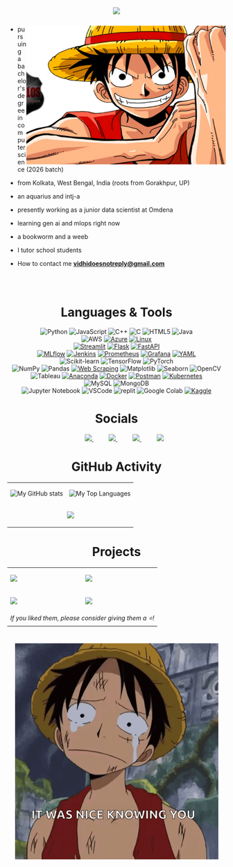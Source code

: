 <h1 align="center">
    <img src="https://readme-typing-svg.herokuapp.com/?font=Righteous&size=40&center=true&vCenter=true&width=700&height=70&duration=8000&lines=Hello+There!+I+am+Vidhi+Gupta;+an+aspiring+data+scientist;" />
</h1>

<div>
<img align="right" height="320" width="460" src="https://github.com/vvidhig/vvidhig/blob/main/119119-luffy-png-file-hd.png">
 <p align="left">
     
- pursuing a bachelor's degree in computer science (2026 batch)

- from Kolkata, West Bengal, India (roots from Gorakhpur, UP)

- an aquarius and intj-a
  
- presently working as a junior data scientist at Omdena

- learning gen ai and mlops right now

- a bookworm and a weeb

- I tutor school students

- How to contact me  **vidhidoesnotreply@gmail.com**
  
</p>
</div>

<br><br>

<div align="center">
    
# Languages & Tools

![Python](https://img.shields.io/badge/Python-3776AB?style=for-the-badge&logo=python&logoColor=white) 
![JavaScript](https://img.shields.io/badge/JavaScript-F7DF1E?style=for-the-badge&logo=javascript&logoColor=black) 
![C++](https://img.shields.io/badge/C%2B%2B-00599C?style=for-the-badge&logo=c%2B%2B&logoColor=white) 
![C](https://img.shields.io/badge/C-4B0082?style=for-the-badge&logo=c&logoColor=white) 
![HTML5](https://img.shields.io/badge/HTML5-E34F26?style=for-the-badge&logo=html5&logoColor=white) 
![Java](https://img.shields.io/badge/Java-007396?style=for-the-badge&logo=java&logoColor=white)
<br>
![AWS](https://img.shields.io/badge/AWS-232F3E?style=for-the-badge&logo=amazon-aws&logoColor=white)
[![Azure](https://img.shields.io/badge/Azure-4d004d?style=for-the-badge&logo=microsoft-azure&logoColor=white)](https://azure.microsoft.com/)
[![Linux](https://img.shields.io/badge/Linux-FCC624?style=for-the-badge&logo=linux&logoColor=black)](https://www.linux.org/)
<br>
[![Streamlit](https://img.shields.io/badge/Streamlit-FF4B4B?style=for-the-badge&logo=streamlit&logoColor=white)](https://streamlit.io/)
[![Flask](https://img.shields.io/badge/Flask-000000?style=for-the-badge&logo=flask&logoColor=white)](https://flask.palletsprojects.com/)
[![FastAPI](https://img.shields.io/badge/FastAPI-009688?style=for-the-badge&logo=fastapi&logoColor=white)](https://fastapi.tiangolo.com/) 
<br>
[![MLflow](https://img.shields.io/badge/MLflow-000066?style=for-the-badge&logo=mlflow&logoColor=white)](https://mlflow.org/)
[![Jenkins](https://img.shields.io/badge/Jenkins-b30000?style=for-the-badge&logo=jenkins&logoColor=white)](https://www.jenkins.io/)
[![Prometheus](https://img.shields.io/badge/Prometheus-cc8800?style=for-the-badge&logo=prometheus&logoColor=white)](https://prometheus.io/)
[![Grafana](https://img.shields.io/badge/Grafana-3776AB?style=for-the-badge&logo=grafana&logoColor=white)](https://grafana.com/)
[![YAML](https://img.shields.io/badge/YAML-000000?style=for-the-badge&logo=yaml&logoColor=white)](https://yaml.org/)
<br>
![Scikit-learn](https://img.shields.io/badge/Scikit--learn-FFFFFF?style=for-the-badge&logo=scikit-learn&logoColor=orange) 
![TensorFlow](https://img.shields.io/badge/TensorFlow-006400?style=for-the-badge&logo=tensorflow&logoColor=white) 
![PyTorch](https://img.shields.io/badge/PyTorch-E67C2C?style=for-the-badge&logo=pytorch&logoColor=purple)
<br>
![NumPy](https://img.shields.io/badge/NumPy-013243?style=for-the-badge&logo=numpy&logoColor=white) 
![Pandas](https://img.shields.io/badge/Pandas-800040?style=for-the-badge&logo=pandas&logoColor=white) 
[![Web Scraping](https://img.shields.io/badge/Web_Scraping-000000?style=for-the-badge)](https://en.wikipedia.org/wiki/Web_scraping)
![Matplotlib](https://img.shields.io/badge/Matplotlib-11557C?style=for-the-badge&logo=matplotlib&logoColor=white) 
![Seaborn](https://img.shields.io/badge/Seaborn-FF7A9A?style=for-the-badge&logo=seaborn&logoColor=white) 
![OpenCV](https://img.shields.io/badge/OpenCV-b30059?style=for-the-badge&logo=opencv&logoColor=white)
<br>
![Tableau](https://img.shields.io/badge/Tableau-FFFFFF?style=for-the-badge&logo=tableau&logoColor=blue) 
[![Anaconda](https://img.shields.io/badge/Anaconda-44A833?style=for-the-badge&logo=anaconda&logoColor=white)](https://www.anaconda.com/) 
[![Docker](https://img.shields.io/badge/Docker-000066?style=for-the-badge&logo=docker&logoColor=white)](https://www.docker.com/) 
[![Postman](https://img.shields.io/badge/Postman-FF6C37?style=for-the-badge&logo=postman&logoColor=white)](https://www.postman.com/) 
[![Kubernetes](https://img.shields.io/badge/Kubernetes-326CE5?style=for-the-badge&logo=kubernetes&logoColor=white)](https://kubernetes.io/)
<br>
![MySQL](https://img.shields.io/badge/MySQL-005C84?style=for-the-badge&logo=mysql&logoColor=white) 
![MongoDB](https://img.shields.io/badge/MongoDB-4EA94B?style=for-the-badge&logo=mongodb&logoColor=white)
<br>
![Jupyter Notebook](https://img.shields.io/badge/Jupyter%20Notebook-DC143C?style=for-the-badge&logo=jupyter&logoColor=white) 
![VSCode](https://img.shields.io/badge/VSCode-0078D4?style=for-the-badge&logo=visual%20studio%20code&logoColor=white) 
![replit](https://img.shields.io/badge/replit-F26207?style=for-the-badge&logo=replit&logoColor=white) 
![Google Colab](https://img.shields.io/badge/Google%20Colab-8A2BE2?style=for-the-badge&logo=google%20colab&logoColor=white) 
[![Kaggle](https://img.shields.io/badge/Kaggle-20BEFF?style=for-the-badge&logo=kaggle&logoColor=white)](https://www.kaggle.com/)
</div>

<div align="center">

# Socials

&nbsp;&nbsp;&nbsp;&nbsp;&nbsp;&nbsp;&nbsp;&nbsp;
<a href="https://mail.google.com/mail/u/?authuser=vidhidoesnotreply@gmail.com">
<img src="https://img.shields.io/badge/Gmail-D14836?style=for-the-badge&logo=gmail&logoColor=white">
</a>
&nbsp;&nbsp;&nbsp;&nbsp;&nbsp;&nbsp;&nbsp;&nbsp;
<a href="https://agritech-milano.slack.com/team/U0712TN1PA4">
<img src="https://img.shields.io/badge/Slack-4A154B?style=for-the-badge&logo=slack&logoColor=white">
</a>
&nbsp;&nbsp;&nbsp;&nbsp;&nbsp;&nbsp;&nbsp;&nbsp;
<a href="https://www.linkedin.com/in/vvidhig310105/">
<img src="https://img.shields.io/badge/Linkedin-%231DA1F2.svg?style=for-the-badge&logo=Linkedin&logoColor=white">
</a>
&nbsp;&nbsp;&nbsp;&nbsp;&nbsp;&nbsp;&nbsp;&nbsp;
<a href="https://www.instagram.com/vvidhig/?">
<img src="https://img.shields.io/badge/Instagram-%23E4405F.svg?style=for-the-badge&logo=Instagram&logoColor=white">
</a>
</div>

<div align="center">
    
# GitHub Activity
<table align="center">    
<tr><td align="center">

![My GitHub stats](https://github-readme-stats.vercel.app/api?username=vvidhig\&rank_icon=github\&show_icons=true\&show=reviews,discussions_started,discussions_answered,prs_merged,prs_merged_percentage\&theme=radical)

</td><td>

![My Top Languages](https://github-readme-stats.vercel.app/api/top-langs/?username=vvidhig\&layout=compact\&theme=radical)

</td></tr>
<tr><td colspan="2" align="center">
    
![](https://github-readme-streak-stats.herokuapp.com/?user=vvidhig&theme=radical)
</td></tr></table>
</div>

<div align="center">

# Projects
<table align="center" cellspacing="3"><tr><td>
<a href="https://github.com/vvidhig/Loan-Prediction-Model-Package"><img src="https://github-readme-stats.vercel.app/api/pin/?username=vvidhig&repo=Loan-Prediction-Model-Package&cache_seconds=86400&theme=radical"></a>

</td><td>

<a href="https://github.com/vvidhig/Malarial-Cell-Detection-Model"><img src="https://github-readme-stats.vercel.app/api/pin/?username=vvidhig&repo=Malarial-Cell-Detection-Model&cache_seconds=86400&theme=radical"></a>

</td></tr><tr><td>

<a href="https://github.com/vvidhig/Human-Activity-Recognition-using-Smartphone-Data"><img src="https://github-readme-stats.vercel.app/api/pin/?username=vvidhig&repo=Human-Activity-Recognition-using-Smartphone-Data&cache_seconds=86400&theme=radical"></a>

</td><td>

<a href="https://github.com/vvidhig/Solar-Irradiance-Prediction-Model"><img src="https://github-readme-stats.vercel.app/api/pin/?username=vvidhig&repo=Solar-Irradiance-Prediction-Model&cache_seconds=86400&theme=radical"></a>

</td></tr>
<tr>
    <td align="center" colspan="2"><i>If you liked them, please consider giving them a ⭐!</i></td>
</tr></table>
</div>

<h1 align="center">
    <img src="https://github.com/vvidhig/vvidhig/blob/main/bybye.gif" />
</h1>




